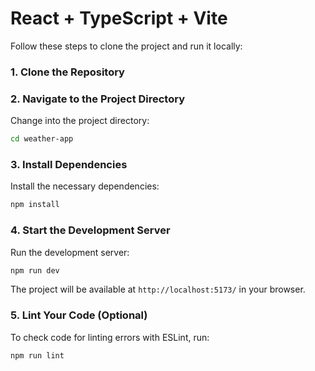 
# React + TypeScript + Vite

Follow these steps to clone the project and run it locally:

### 1. Clone the Repository
### 2. Navigate to the Project Directory
Change into the project directory:

```bash
cd weather-app
```

### 3. Install Dependencies
Install the necessary dependencies:

```bash
npm install
```

### 4. Start the Development Server
Run the development server:

```bash
npm run dev
```

The project will be available at `http://localhost:5173/` in your browser.  

### 5. Lint Your Code (Optional)
To check code for linting errors with ESLint, run:

```bash
npm run lint
```


